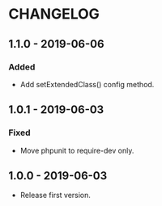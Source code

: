 # CHANGELOG

## 1.1.0 - 2019-06-06

### Added

- Add setExtendedClass() config method.

## 1.0.1 - 2019-06-03

### Fixed

- Move phpunit to require-dev only.

## 1.0.0 - 2019-06-03

- Release first version.